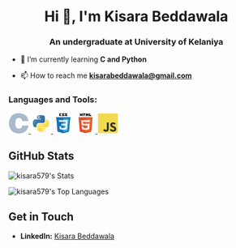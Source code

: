 <!---
Kisara579/Kisara579 is a ✨ special ✨ repository because its `README.md` (this file) appears on your GitHub profile.
You can click the Preview link to take a look at your changes.
--->
<h1 align="center">Hi 👋, I'm Kisara Beddawala</h1>
<h3 align="center">An undergraduate at University of Kelaniya</h3>

- 🌱 I’m currently learning **C and Python**

- 📫 How to reach me **kisarabeddawala@gmail.com**

<h3 align="left">Languages and Tools:</h3>
<p align="left"> <a href="https://www.cprogramming.com/" target="_blank" rel="noreferrer"><img src="https://raw.githubusercontent.com/devicons/devicon/master/icons/c/c-original.svg" alt="c" width="40" height="40"/> </a> 
<a href="https://www.python.org" target="_blank" rel="noreferrer"> <img src="https://raw.githubusercontent.com/devicons/devicon/master/icons/python/python-original.svg" alt="python" width="40" height="40"/> </a> 
<img src="https://raw.githubusercontent.com/devicons/devicon/master/icons/css3/css3-original-wordmark.svg" alt="css3" width="40" height="40"/> </a> 
<a href="https://www.w3.org/html/" target="_blank" rel="noreferrer"> <img src="https://raw.githubusercontent.com/devicons/devicon/master/icons/html5/html5-original-wordmark.svg" alt="html5" width="40" height="40"/> </a> 
<a href="https://developer.mozilla.org/en-US/docs/Web/JavaScript" target="_blank" rel="noreferrer"> <img src="https://raw.githubusercontent.com/devicons/devicon/master/icons/javascript/javascript-original.svg" alt="javascript" width="40" height="40"/> </a> </p>


## GitHub Stats
![kisara579's Stats](https://github-readme-stats.vercel.app/api?username=kisara579&theme=vue-dark&show_icons=true&hide_border=true&count_private=true)

![kisara579's Top Languages](https://github-readme-stats.vercel.app/api/top-langs/?username=kisara579&theme=vue-dark&show_icons=true&hide_border=true&layout=compact)

<!--![kisara579's Streak](https://github-readme-streak-stats.herokuapp.com/?user=kisara579&theme=vue-dark&hide_border=true)-->


## Get in Touch

<!--- **Email:** [kisarabeddawala@gmail.com](mailto:kisarabeddawala@gmail.com)-->
- **LinkedIn:** [Kisara Beddawala](https://www.linkedin.com/in/kisara-beddawala-809980330)

